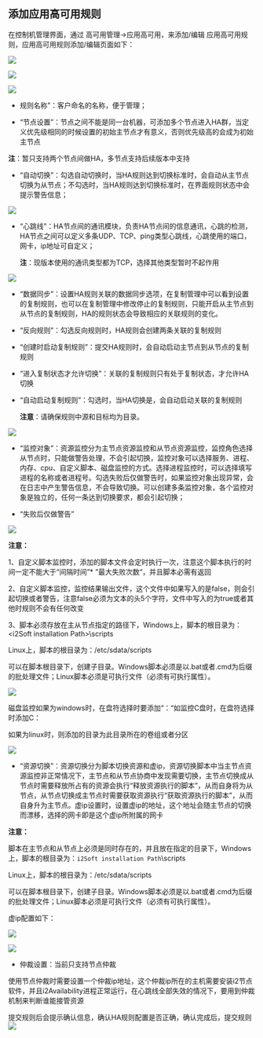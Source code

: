 ## 添加应用高可用规则

在控制机管理界面，通过 高可用管理-&gt;应用高可用，来添加/编辑 应用高可用规则，应用高可用规则添加/编辑页面如下：

![](/assets/V6.028615.png)

![](/assets/V6.028616.png)


![](/assets/V6.028617.png)

*   规则名称”：客户命名的名称，便于管理；

*   “节点设置”：节点之间不能是同一台机器，可添加多个节点进入HA群，当定义优先级相同的时候设置的初始主节点才有意义，否则优先级高的会成为初始主节点

 **注**：暂只支持两个节点间做HA，多节点支持后续版本中支持

* “自动切换”：勾选自动切换时，当HA规则达到切换标准时，会自动从主节点切换为从节点；不勾选时，当HA规则达到切换标准时，在界面规则状态中会提示警告信息；



![](/assets/V6.028713.png)

*   “心跳线”：HA节点间的通讯模块，负责HA节点间的信息通讯，心跳的检测，HA节点之间可以定义多条UDP、TCP、ping类型心跳线，心跳使用的端口，网卡，ip地址可自定义；

    **注**：现版本使用的通讯类型都为TCP，选择其他类型暂时不起作用

![](/assets/V6.118042618.png)


*   “数据同步”：设置HA规则关联的数据同步选项，在复制管理中可以看到设置的复制规则，也可以在复制管理中修改停止的复制规则，只能开启从主节点到从节点的复制规则，HA的规则状态会导致相应的关联规则的变化。

*   “反向规则”：勾选反向规则时，HA规则会创建两条关联的复制规则

*   “创建时启动复制规则”：提交HA规则时，会自动启动主节点到从节点的复制规则

*   “进入复制状态才允许切换”：关联的复制规则只有处于复制状态，才允许HA切换

*   “自动启动复制规则”：勾选时，当HA切换是，会自动启动关联的复制规则

    **注意**：请确保规则中源和目标均为目录。
    
    
![](/assets/V6.118042619.png)


*   “监控对象”：资源监控分为主节点资源监控和从节点资源监控，监控角色选择从节点时，只能做警告处理，不会引起切换，监控对象可以选择服务、进程、内存、cpu、自定义脚本、磁盘监控的方式。选择进程监控时，可以选择填写进程的名称或者进程号。勾选失败后仅做警告时，如果监控对象出现异常，会在日志中产生警告信息，不会导致切换。可以创建多条监控对象，各个监控对象是独立的，任何一条达到切换要求，都会引起切换；

*   “失败后仅做警告”


![](/assets/V6.029229.png)


**注意：**

1、自定义脚本监控时，添加的脚本文件会定时执行一次，注意这个脚本执行的时间一定不能大于“间隔时间”* ”最大失败次数“，并且脚本必需有返回

2、自定义脚本监控，监控结果输出文件，这个文件中如果写入的是false，则会引起切换或者警告，注意false必须为文本的头5个字符，文件中写入的为true或者其他时规则不会有任何改变

3、脚本必须存放在主从节点指定的路径下，Windows上，脚本的根目录为：
&lt;i2Soft installation Path&gt;\scripts

Linux上，脚本的根目录为：/etc/sdata/scripts

可以在脚本根目录下，创建子目录。Windows脚本必须是以.bat或者.cmd为后缀的批处理文件；Linux脚本必须是可执行文件（必须有可执行属性）。



![](/assets/V6.029575.png)

磁盘监控如果为windows时，在盘符选择时要添加“：“如监控C盘时，在盘符选择时添加C：

如果为linux时，则添加的目录为此目录所在的卷组或者分区

![](/assets/V6.029666.png)

*   “资源切换”：资源切换分为脚本切换资源和虚ip，资源切换脚本中当主节点资源监控非正常情况下，主节点和从节点协商中发现需要切换，主节点切换成从节点时需要释放所占有的资源会执行“释放资源执行的脚本”，从而自身将为从节点，从节点切换成主节点时需要获取资源执行“获取资源执行的脚本”，从而自身升为主节点。虚ip设置时，设置虚ip的地址，这个地址会随主节点的切换而漂移，选择的网卡即是这个虚ip所附属的网卡



**注意：**

脚本在主节点和从节点上必须是同时存在的，并且放在指定的目录下，Windows上，脚本的根目录为：`i2Soft installation Path`\scripts

Linux上，脚本的根目录为：/etc/sdata/scripts

可以在脚本根目录下，创建子目录。Windows脚本必须是以.bat或者.cmd为后缀的批处理文件；Linux脚本必须是可执行文件（必须有可执行属性）。

虚ip配置如下：

![](/assets/V6.030074.png)


![](/assets/V6.030077.png)


*   仲裁设置：当前只支持节点仲裁

使用节点仲裁时需要设置一个仲裁ip地址，这个仲裁ip所在的主机需要安装i2节点软件，并且i2Availability进程正常运行，在心跳线全部失效的情况下，要用到仲裁机制来判断谁能接管资源


提交规则后会提示确认信息，确认HA规则配置是否正确，确认完成后，提交规则
![](/assets/V6.118042620.png)



